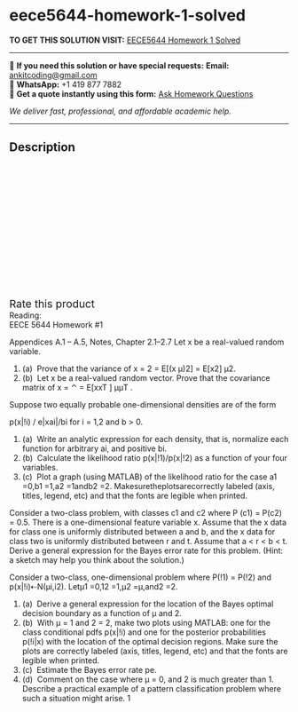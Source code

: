 # eece5644-homework-1-solved
**TO GET THIS SOLUTION VISIT:** [EECE5644 Homework 1 Solved](https://www.ankitcodinghub.com/product/eece5644-homework-1-solved-2/)


---

📩 **If you need this solution or have special requests:** **Email:** ankitcoding@gmail.com  
📱 **WhatsApp:** +1 419 877 7882  
📄 **Get a quote instantly using this form:** [Ask Homework Questions](https://www.ankitcodinghub.com/services/ask-homework-questions/)

*We deliver fast, professional, and affordable academic help.*

---

<h2>Description</h2>



<div class="kk-star-ratings kksr-auto kksr-align-center kksr-valign-top" data-payload="{&quot;align&quot;:&quot;center&quot;,&quot;id&quot;:&quot;101287&quot;,&quot;slug&quot;:&quot;default&quot;,&quot;valign&quot;:&quot;top&quot;,&quot;ignore&quot;:&quot;&quot;,&quot;reference&quot;:&quot;auto&quot;,&quot;class&quot;:&quot;&quot;,&quot;count&quot;:&quot;0&quot;,&quot;legendonly&quot;:&quot;&quot;,&quot;readonly&quot;:&quot;&quot;,&quot;score&quot;:&quot;0&quot;,&quot;starsonly&quot;:&quot;&quot;,&quot;best&quot;:&quot;5&quot;,&quot;gap&quot;:&quot;4&quot;,&quot;greet&quot;:&quot;Rate this product&quot;,&quot;legend&quot;:&quot;0\/5 - (0 votes)&quot;,&quot;size&quot;:&quot;24&quot;,&quot;title&quot;:&quot;EECE5644 Homework 1 Solved&quot;,&quot;width&quot;:&quot;0&quot;,&quot;_legend&quot;:&quot;{score}\/{best} - ({count} {votes})&quot;,&quot;font_factor&quot;:&quot;1.25&quot;}">

<div class="kksr-stars">

<div class="kksr-stars-inactive">
            <div class="kksr-star" data-star="1" style="padding-right: 4px">


<div class="kksr-icon" style="width: 24px; height: 24px;"></div>
        </div>
            <div class="kksr-star" data-star="2" style="padding-right: 4px">


<div class="kksr-icon" style="width: 24px; height: 24px;"></div>
        </div>
            <div class="kksr-star" data-star="3" style="padding-right: 4px">


<div class="kksr-icon" style="width: 24px; height: 24px;"></div>
        </div>
            <div class="kksr-star" data-star="4" style="padding-right: 4px">


<div class="kksr-icon" style="width: 24px; height: 24px;"></div>
        </div>
            <div class="kksr-star" data-star="5" style="padding-right: 4px">


<div class="kksr-icon" style="width: 24px; height: 24px;"></div>
        </div>
    </div>

<div class="kksr-stars-active" style="width: 0px;">
            <div class="kksr-star" style="padding-right: 4px">


<div class="kksr-icon" style="width: 24px; height: 24px;"></div>
        </div>
            <div class="kksr-star" style="padding-right: 4px">


<div class="kksr-icon" style="width: 24px; height: 24px;"></div>
        </div>
            <div class="kksr-star" style="padding-right: 4px">


<div class="kksr-icon" style="width: 24px; height: 24px;"></div>
        </div>
            <div class="kksr-star" style="padding-right: 4px">


<div class="kksr-icon" style="width: 24px; height: 24px;"></div>
        </div>
            <div class="kksr-star" style="padding-right: 4px">


<div class="kksr-icon" style="width: 24px; height: 24px;"></div>
        </div>
    </div>
</div>


<div class="kksr-legend" style="font-size: 19.2px;">
            <span class="kksr-muted">Rate this product</span>
    </div>
    </div>
<div class="page" title="Page 1">
<div class="layoutArea">
<div class="column">
Reading:

</div>
<div class="column">
EECE 5644 Homework #1

Appendices A.1 – A.5, Notes, Chapter 2.1–2.7 Let x be a real-valued random variable.

<ol>
<li>(a) &nbsp;Prove that the variance of x = 2 = E[(x μ)2] = E[x2] μ2.</li>
<li>(b) &nbsp;Let x be a real-valued random vector. Prove that the covariance
matrix of x = ⌃ = E[xxT ] μμT .
</li>
</ol>
Suppose two equally probable one-dimensional densities are of the form

p(x|!i) / e|xai|/bi for i = 1,2 and b &gt; 0.

<ol>
<li>(a) &nbsp;Write an analytic expression for each density, that is, normalize each
function for arbitrary ai, and positive bi.
</li>
<li>(b) &nbsp;Calculate the likelihood ratio p(x|!1)/p(x|!2) as a function of your
four variables.
</li>
<li>(c) &nbsp;Plot a graph (using MATLAB) of the likelihood ratio for the case a1 =0,b1 =1,a2 =1andb2 =2. Makesuretheplotsarecorrectly labeled (axis, titles, legend, etc) and that the fonts are legible when printed.</li>
</ol>
Consider a two-class problem, with classes c1 and c2 where P (c1) = P(c2) = 0.5. There is a one-dimensional feature variable x. Assume that the x data for class one is uniformly distributed between a and b, and the x data for class two is uniformly distributed between r and t. Assume that a &lt; r &lt; b &lt; t. Derive a general expression for the Bayes error rate for this problem. (Hint: a sketch may help you think about the solution.)

Consider a two-class, one-dimensional problem where P(!1) = P(!2) and p(x|!i)⇠N(μi,i2). Letμ1 =0,12 =1,μ2 =μ,and2 =2.

<ol>
<li>(a) &nbsp;Derive a general expression for the location of the Bayes optimal decision boundary as a function of μ and 2.</li>
<li>(b) &nbsp;With μ = 1 and 2 = 2, make two plots using MATLAB: one for the class conditional pdfs p(x|!i) and one for the posterior probabilities p(!i|x) with the location of the optimal decision regions. Make sure the plots are correctly labeled (axis, titles, legend, etc) and that the fonts are legible when printed.</li>
<li>(c) &nbsp;Estimate the Bayes error rate pe.</li>
<li>(d) &nbsp;Comment on the case where μ = 0, and 2 is much greater than 1. Describe a practical example of a pattern classification problem where such a situation might arise.
1
</li>
</ol>
</div>
</div>
</div>
